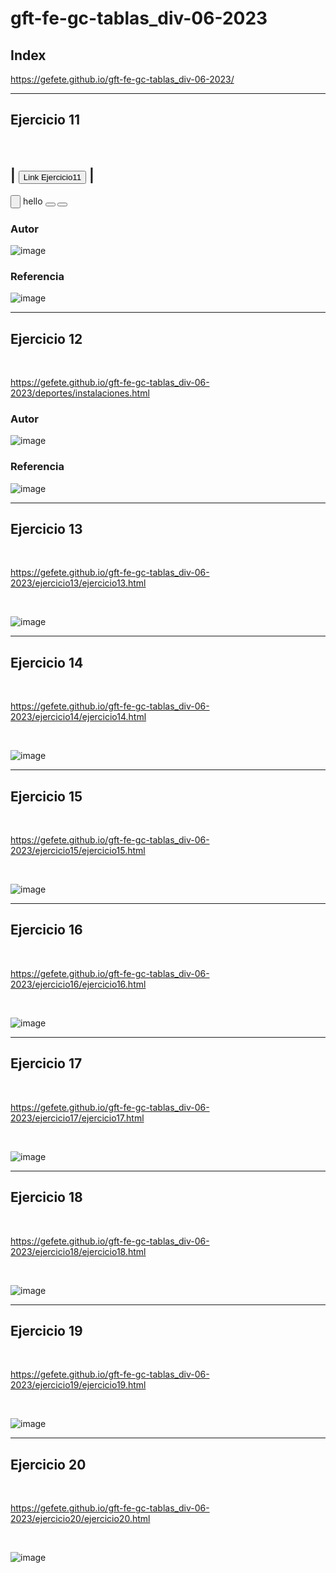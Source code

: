 # gft-fe-gc-tablas_div-06-2023
## Index

https://gefete.github.io/gft-fe-gc-tablas_div-06-2023/
<hr>

## Ejercicio 11

<br>


| <a href="[URL](https://gefete.github.io/gft-fe-gc-tablas_div-06-2023/deportes/donde2.html)" target="_blank"><button>Link Ejercicio11</button></a> |
---

<input type ="button">
hello
</input>
<button type="button"></button>
</input>



<button type="button">
<!--<a href="https://gefete.github.io/gft-fe-gc-tablas_div-06-2023/deportes/donde2.html">-->
</button>
<br>

### Autor
![image](https://github.com/Gefete/gft-fe-gc-tablas_div-06-2023/assets/84667512/44045a60-c305-474a-90c0-27b4ce495fca)

### Referencia
![image](https://github.com/Gefete/gft-fe-gc-tablas_div-06-2023/assets/84667512/00e4500e-cf56-4735-a05c-0028cdc49809)

<hr>

## Ejercicio 12
<br> 

https://gefete.github.io/gft-fe-gc-tablas_div-06-2023/deportes/instalaciones.html


### Autor
![image](https://github.com/Gefete/gft-fe-gc-tablas_div-06-2023/assets/84667512/80b15611-5bfb-4256-af40-9b93aeb62409)

### Referencia
![image](https://github.com/Gefete/gft-fe-gc-tablas_div-06-2023/assets/84667512/3a731090-b495-4015-9ed6-7bf055966a74)

<hr>


## Ejercicio 13

<br> 

https://gefete.github.io/gft-fe-gc-tablas_div-06-2023/ejercicio13/ejercicio13.html

<br> 

![image](https://github.com/Gefete/gft-fe-gc-tablas_div-06-2023/assets/84667512/a7c01c5c-0c86-46a2-b8af-6ba82e61db1f)

<hr> 

## Ejercicio 14

<br> 

https://gefete.github.io/gft-fe-gc-tablas_div-06-2023/ejercicio14/ejercicio14.html

<br>

![image](https://github.com/Gefete/gft-fe-gc-tablas_div-06-2023/assets/84667512/071d695b-36bf-494a-9340-bd0287f58348)

 <hr> 
 
## Ejercicio 15

 <br> 
 
https://gefete.github.io/gft-fe-gc-tablas_div-06-2023/ejercicio15/ejercicio15.html

 <br> 
 
![image](https://github.com/Gefete/gft-fe-gc-tablas_div-06-2023/assets/84667512/7728dc33-bb1a-40ef-bbc2-a00239d85182)

 <hr>
 
## Ejercicio 16

<br>

https://gefete.github.io/gft-fe-gc-tablas_div-06-2023/ejercicio16/ejercicio16.html

 <br> 
 
![image](https://github.com/Gefete/gft-fe-gc-tablas_div-06-2023/assets/84667512/b7be0319-1e4d-4d6a-b654-b4d64b410495)

 <hr> 
 
## Ejercicio 17

 <br> 
 
https://gefete.github.io/gft-fe-gc-tablas_div-06-2023/ejercicio17/ejercicio17.html

 <br> 
 
![image](https://github.com/Gefete/gft-fe-gc-tablas_div-06-2023/assets/84667512/b82fe1c2-0cf1-4420-a2e1-3ae9f1e2470d)

 <hr> 
 
## Ejercicio 18

 <br> 
 
https://gefete.github.io/gft-fe-gc-tablas_div-06-2023/ejercicio18/ejercicio18.html

 <br> 
 
![image](https://github.com/Gefete/gft-fe-gc-tablas_div-06-2023/assets/84667512/06f0d859-2a9f-45e5-8100-f2e1eb2d4373)

 <hr> 
 
## Ejercicio 19

 <br> 
 
https://gefete.github.io/gft-fe-gc-tablas_div-06-2023/ejercicio19/ejercicio19.html

 <br> 
 
![image](https://github.com/Gefete/gft-fe-gc-tablas_div-06-2023/assets/84667512/646c0543-2bbd-4ddd-a0ce-4e4dfd33179e)

 <hr> 
 
## Ejercicio 20

 <br> 
 
https://gefete.github.io/gft-fe-gc-tablas_div-06-2023/ejercicio20/ejercicio20.html

 <br> 
 
![image](https://github.com/Gefete/gft-fe-gc-tablas_div-06-2023/assets/84667512/740e991d-f58f-47f2-9457-3220e9ae0a28)
